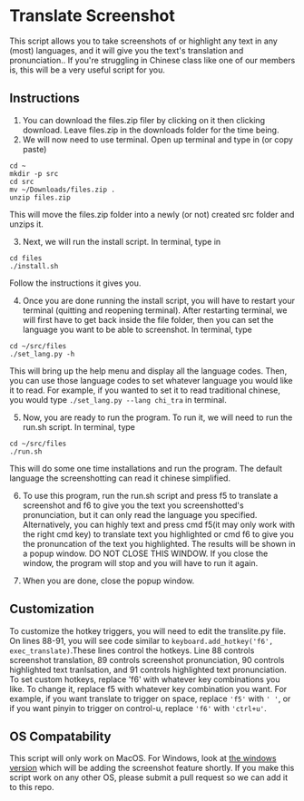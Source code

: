# Translate Screenshot

This script allows you to take screenshots of or highlight any text in any (most) languages, and it will give you the text's translation and pronunciation.. If you're struggling in Chinese class like one of our members is, this will be a very useful script for you. 

## Instructions

1. You can download the files.zip filer by clicking on it then clicking download. Leave files.zip in the downloads folder for the time being.
2. We will now need to use terminal. Open up terminal and type in (or copy paste)
```
cd ~
mkdir -p src
cd src
mv ~/Downloads/files.zip .
unzip files.zip
```
This will move the files.zip folder into a newly (or not) created src folder and unzips it.

3. Next, we will run the install script. In terminal, type in
```
cd files
./install.sh
```
Follow the instructions it gives you.

4. Once you are done running the install script, you will have to restart your terminal (quitting and reopening terminal). After restarting terminal, we will first have to get back inside the file folder, then you can set the language you want to be able to screenshot. In terminal, type
```
cd ~/src/files
./set_lang.py -h
```
This will bring up the help menu and display all the language codes. Then, you can use those language codes to set whatever language you would like it to read. For example, if you wanted to set it to read traditional chinese, you would type `./set_lang.py --lang chi_tra` in terminal.

5. Now, you are ready to run the program. To run it, we will need to run the run.sh script. In terminal, type
```
cd ~/src/files
./run.sh
```
This will do some one time installations and run the program. The default language the screenshotting can read it chinese simplified.

6. To use this program, run the run.sh script and press f5 to translate a screenshot and f6 to give you the text you screenshotted's pronunciation, but it can only read the language you specified. Alternatively, you can highly text and press cmd f5(it may only work with the right cmd key) to translate text you highlighted or cmd f6 to give you the pronuncation of the text you highlighted. The results will be shown in a popup window. DO NOT CLOSE THIS WINDOW. If you close the window, the program will stop and you will have to run it again. 

7. When you are done, close the popup window.

## Customization

To customize the hotkey triggers, you will need to edit the translite.py file. On lines 88-91, you will see code similar to `keyboard.add_hotkey('f6', exec_translate)`.These lines control the hotkeys. Line 88 controls screenshot translation, 89 controls screenshot pronunciation, 90 controls highlighted text tranlsation, and 91 controls highlighted text pronunciation. To set custom hotkeys, replace 'f6' with whatever key combinations you like. 
To change it, replace f5 with whatever key combination you want. For example, if you want translate to trigger on space, replace `'f5'` with `' '`, or if you want pinyin to trigger on control-u, replace `'f6'` with `'ctrl+u'`. 

## OS Compatability

This script will only work on MacOS. For Windows, look at [the windows version](https://github.com/UM-Studios/public/tree/master/GoogleTranslit/windows) which will be adding the screenshot feature shortly. If you make this script work on any other OS, please submit a pull request so we can add it to this repo.
